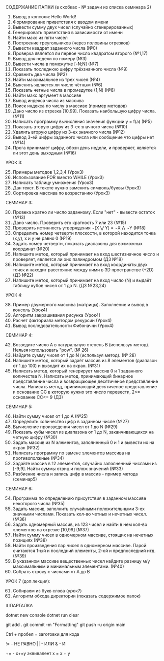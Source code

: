 СОДЕРЖАНИЕ ПАПКИ (в скобках - № задачи из списка семинара 2)

1. Вывод в консоли: Hello World!
2. Формирование приветствия с вводом имени
3. Вывести сумму двух чисел (случайно сгенерированных)
4. Генерировать приветствия в зависимости от имени
5. Найти макс из пяти чисел
6. Построение треугольников (через половины отрезков)
7. Вывести квадрат заданного числа (№0)
8. Проверка является ли первое число квадратом второго (№1,17)
9. Вывод дня недели по номеру (№3)
10. Вывести числа в помежутке [-N;N] (№7)
11. Показать последнюю цифру трёхзначного числа (№9)
12. Сравнить два числа (№2)
13. Найти максимальное из трех чисел (№4)
14. Выяснить является ли число чётным (№6)
15. Показать четные числа в промедутке (1;N) (№8)
16. Найти макс аргумент в массиве
17. Вывод индекса числа из массива
18. Поиск индекса по числу в массиве (пример методов)
19. Дано число из отрезка [10,99]. Показать наибольшую цифру числа. (№11)
20. Написать программу вычисления значения функции y = f(a) (№5)
21. Показать вторую цифру из 3-ех значного числа (№10)
22. Удалить вторую цифру из 3-ех значного числа (№12)
23. Вывод 3-ей цифры заданного числа или сообщение что цифры нет (№14)
24. Прога принимает цифру, обозн день недели, и проверяет, является ли этот день выходным (№16)

УРОК 3:

25. Примеры методов 1,2,3,4 (Урок3)
26. Использование FOR вместо WHILE (Урок3)
27. Написать таблицу умножения (Урок3)
28. Дан текст. В тексте нужно заменить символы/буквы (Урок3)
29. Сортировка массива по возрастанию (Урок3)

СЕМИНАР 3:

30. Провека кратно ли число заданному. Если "нет" - вывести остаток (№13)
31. Дано число. Проверить его кратность 7 или 23 (№15)
32. Проверить истинность утверждения ¬(X ⋁ Y) = ¬X ⋀ ¬Y (№18)
33. Определить номер четверти плоскости, в которой находится точка (x,y), x и y не равно 0 (№19)
34. Задать номер четверти, показать диапазоны для возможных координат (№20)
35. Напишите метод, который принимает на вход шестизначное число и проверяет, является ли оно палиндромом (ДЗ №19)
36. Напишите метод, который принимает на вход координаты двух точек и находит расстояние между ними в 3D пространстве (+2D) (ДЗ №22)
37. Напишите метод, который принимает на вход число (N) и выдаёт таблицу кубов чисел от 1 до N. (ДЗ №23,24)

УРОК 4:

38. Пример двумерного массива (матрицы). Заполнение и вывод в консоль (Урок4)
39. Алгоритм закрашивания рисунка (Урок4)
40. Расчет факториала методом рекурсии (Урок4)
41. Вывод последовательности Фибоначчи (Урок4)

СЕМИНАР 4:

42. Возведите число A в натуральную степень B (используя метод). Нельзя использовать "pow". (№ 26)
43. Найдите сумму чисел от 1 до N (используя метод). (№ 28)
44. Напишите метод, который задаёт массив из 8 элементов (диапазон от 1 до 100) и выводит их на экран. (№31)
45. Написать метод, который генерирует массив 0 и 1 заданного количества N. Написать метод, принимающий бинарное представление числа и возвращающее десятиченое представление числа. Написать метод, принимающий десятиченое представление и основание СС в которую нужно это число перевести, 2<= основание СС<= 9 (ДЗ)

СЕМИНАР 5:

46. Найти сумму чисел от 1 до A (№25)
47. Определить количество цифр в заданном числе (№27)
48. Вычисление произведения чисел от 1 до N (№29)
49. Показать кубы чисел из диапазона от 1 до N, заканчивающихся на четную цифру (№30)
50. Задать массив из N элементов, заполненный 0 и 1 и вывести их на экран (№32)
51. Написать программу по замене элементов массива на противополжные (№34)
52. Задайте массив в 12 элементов, случайно заполненный числами из [-9;9]. Найти суммы отриц и полож значений (№33)
53. Разбиение числа и запись цифр в массив - пример метода (семинар5)

СЕМИНАР 6:

54. Программа по определению присутствия в заданном массиве некоторого числа (№35)
55. Задать массив, заполнить случайными положительными 3-ех значными числами. Показать кол-во четных и нечетных чисел. (№36)
56. Задать одномерный массив, из 123 чисел и найти в нем кол-во элементов на отрезке [10,99] (№37)
57. Найти сумму чисел в одномерном массиве, стоящих на нечетных позициях (№38)
58. Найти произведения пар чисел в одномерном массиве. Парой считаются 1-ый и последний элементы, 2-ой и предпоследний итд. (№39)
59. В указанном массиве вещественных чисел найдите разницу м/у максимальным и минимальным элементами. (№40)
60. Собрать строку с числами от A до B

УРОК 7 (доп лекция):

61. Собираем из букв слова (урок7)
62. Алгоритм обхода директории (показать содержимое папок)


ШПАРГАЛКА 

dotnet new console
dotnet run
clear

git add .
git commit -m "Formatting"
git push -u origin main

Ctrl + пробел = заготовки для кода

!= - НЕ РАВНО
|| - ИЛИ
& - И

+= - x+=y эквивалент x = x + y

